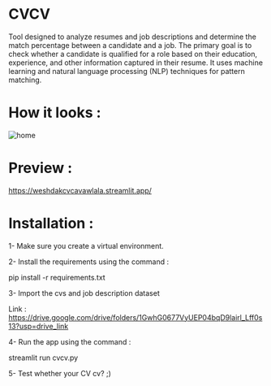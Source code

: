 # CVCV
Tool designed to analyze resumes and job descriptions and determine the match percentage between a candidate and a job. 
The primary goal is to check whether a candidate is qualified for a role based on their education, experience, and other information captured in their resume. 
It uses machine learning and natural language processing (NLP) techniques for pattern matching.

# How it looks :
![home](https://github.com/itsmouhy/CVCV/assets/100805135/44be2fe5-3ece-4afe-8cbd-05656122089a)

# Preview : 
https://weshdakcvcavawlala.streamlit.app/

# Installation :
1- Make sure you create a virtual environment.

2- Install the requirements using the command :

 pip install -r requirements.txt
 
3- Import the cvs and job description dataset 

Link : https://drive.google.com/drive/folders/1GwhG0677VyUEP04bqD9lairl_Lff0s13?usp=drive_link

4- Run the app using the command :

 streamlit run cvcv.py
 
5- Test whether your CV cv? ;)
